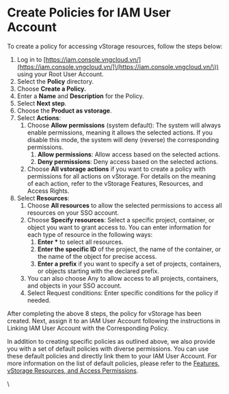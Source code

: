 # Create Policies for IAM User Account

To create a policy for accessing vStorage resources, follow the steps below:

1. Log in to [https://iam.console.vngcloud.vn/](https://iam.console.vngcloud.vn/]\(https://iam.console.vngcloud.vn/\)) using your Root User Account.
2. Select the **Policy** directory.
3. Choose **Create a Policy.**
4. Enter a **Name** and **Description** for the Policy.
5. Select **Next step**.
6. Choose the **Product as vstorage**.
7. Select **Actions**:
   1. Choose **Allow permissions** (system default): The system will always enable permissions, meaning it allows the selected actions. If you disable this mode, the system will deny (reverse) the corresponding permissions.
      1. **Allow permissions**: Allow access based on the selected actions.
      2. **Deny permissions**: Deny access based on the selected actions.
   2. Choose **All vstorage actions** if you want to create a policy with permissions for all actions on vStorage. For details on the meaning of each action, refer to the vStorage Features, Resources, and Access Rights.
8. Select **Resources**:
   1. Choose **All resources** to allow the selected permissions to access all resources on your SSO account.
   2. Choose **Specify resources**: Select a specific project, container, or object you want to grant access to. You can enter information for each type of resource in the following ways:
      1. **Enter \*** to select all resources.
      2. **Enter the specific ID** of the project, the name of the container, or the name of the object for precise access.
      3. **Enter a prefix** if you want to specify a set of projects, containers, or objects starting with the declared prefix.
   3. You can also choose Any to allow access to all projects, containers, and objects in your SSO account.
   4. Select Request conditions: Enter specific conditions for the policy if needed.

After completing the above 8 steps, the policy for vStorage has been created. Next, assign it to an IAM User Account following the instructions in Linking IAM User Account with the Corresponding Policy.

In addition to creating specific policies as outlined above, we also provide you with a set of default policies with diverse permissions. You can use these default policies and directly link them to your IAM User Account. For more information on the list of default policies, please refer to the [Features, vStorage Resources, and Access Permissions](https://docs.vngcloud.vn/display/VSEN/Features%2C+vStorage+Resources%2C+and+Access+Permissions).

\
